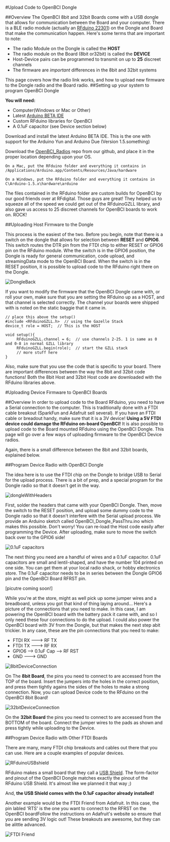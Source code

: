 #Upload Code to OpenBCI Dongle

##Overview
The OpenBCI 8bit and 32bit Boards come with a USB dongle that allows for communication between the Board and your computer. There is a BLE radio module (actually an [RFduino 22301](http://www.rfduino.com/product/rfd22301-rfduino-ble-smt/index.html)) on the Dongle and Board that make the communication happen. Here's some terms that are important to note:

* The radio Module on the Dongle is called the **HOST**
* The radio module on the Board (8bit or32bit) is called the **DEVICE**
* Host-Device pairs can be programmed to transmit on up to **25** discreet channels
* The firmware are *important* differences in the 8bit and 32bit systems

This page covers how the radio link works, and how to upload new firmware to the Dongle radio and the Board radio. 
##Setting up your system to program OpenBCI Dongle

**You will need:**

* Computer(Windows or Mac or Other)
* Latest [Arduino BETA IDE](http://arduino.cc/en/Main/Software#toc3)
* Custom RFduino libraries for OpenBCI
* A 0.1uF capacitor (see Device section below)

Download and install the latest Arduino BETA IDE. This is the one with support for the Arduino Yun and Arduino Due (Version 1.5.something)


Download the [OpenBCI_Radios](https://github.com/OpenBCI/OpenBCI_Radios) repo from our github, and place it in the proper location depending upon your OS.
	
	On a Mac, put the RFduino folder and everything it contains in
	/Applications/Arduino.app/Contents/Resources/Java/hardware
	
	On a Windows, put the RFduino folder and everything it contains in 
	C\Arduino-1.5.x\hardware\arduino
	
The files contained in the RFduino folder are custom builds for OpenBCI by our good friends over at RFdigital. Those guys are great! They helped us to squeeze all of the speed we could get out of the RFduinoGZLL library, and also gave us access to 25 discreet channels for OpenBCI boards to work on. ROCK!

##Uploading Host Firmware to the Dongle

This process is the easiest of the two. Before you begin, note that there is a switch on the dongle that allows for selection between **RESET** and **GPIO6**. This switch routes the DTR pin from the FTDI chip to either RESET or GPIO6 pin on the RFduino module. Whe the switch is in the GPIO6 position, the Dongle is ready for general communication, code upload, and streamingData mode to the OpenBCI Board. When the switch is in the RESET position, it is possible to upload code to the RFduino right there on the Dongle. 

![DongleBack](../assets/images/dongleBack.jpg)

If you want to modify the firmware that the OpenBCI Dongle came with, or roll your own, make sure that you are setting the RFduino up as a HOST, and that channel is selected correctly. The channel your boards were shipped with is noted on the static baggie that it came in. 


	// place this above the setup()
	#include <RFduinoGZLL.h>  // using the Gazelle Stack
	device_t role = HOST;  // This is the HOST
	
	void setup(){
		 RFduinoGZLL.channel = 6;  // use channels 2-25. 1 is same as 0 and 0-8 in normal GZLL library
		 RFduinoGZLL.begin(role);  // start the GZLL stack
		 // more stuff here
	}


Also, make sure that you use the code that is specific to your board. There are important differences between the way the 8bit and 32bit code functions! Both the 8bit Host and 32bit Host code are downloaded with the RFduino libraries above.


#Uploading Device Firmware to OpenBCI Boards

##Overview
In order to upload code to the Board RFduino, you need to have a Serial connection to the computer. This is traditionally done with a FTDI cable breakout (SparkFun and Adafruit sell several). If you have an FTDI cable or breadout handy, make sure that it is a 3V device! **Using a 5V FTDI device could damage the RFduino on-board OpenBCI!** It is also possible to upload code to the Board mounted RFduino using the OpenBCI Dongle. This page will go over a few ways of uploading firmware to the OpenBCI Device radios.

Again, there is a small difference between the 8bit and 32bit boards, explained below.

##Program Device Radio with OpenBCI Dongle

The idea here is to use the FTDI chip on the Dongle to bridge USB to Serial for the upload process. There is a bit of prep, and a special program for the Dongle radio so that it doesn't get in the way. 

![dongleWithHeaders](../assets/images/dongleHeaders.jpg)

First, solder the headers that came with your OpenBCI Dongle. Then, move the switch to the RESET position, and upload some dummy code to the Dongle radio so that it doesn't interfere with the Serial upload process. We provide an Arduino sketch called OpenBCI_Dongle_PassThru.ino which makes this possible. Don't worry! You can re-load the Host code easily after programming the Device. After uploading, make sure to move the switch back over to the GPIO6 side!

![0.1uF capacitors](../assets/images/caps.jpg)

The next thing you need are a handful of wires and a 0.1uF capacitor. 0.1uF capacitors are small and lentil-shaped, and have the number 104 printed on one side. You can get them at your local radio shack, or hobby electronics store. The 0.1uF capacitor needs to be in series between the Dongle GPIO6 pin and the OpenBCI Board RFRST pin. 

[picutre coming soon!]

While you're at the store, might as well pick up some jumper wires and a breadboard, unless you got that kind of thing laying around... Here's a picture of the connections that you need to make. In this case, I am powering the OpenBCI board with the battery pack it came with, and so I only need these four connections to do the upload. I could also power the OpenBCI board with 3V from the Dongle, but that makes the next step abit trickier. In any case, these are the pin connections that you need to make:

* FTDI RX	--->	RF TX
* FTDI TX	--->	RF RX
* GPIO6	-->	0.1uF Cap	-->	RF RST
* GND	--->	GND

![8bitDeviceConnection](../assets/images/8bitDeviceConnection.jpg)

On The **8bit Board**, the pins you need to connect to are accessed from the TOP of the board. Insert the jumpers into the holes in the correct position, and press them tightly agains the sides of the holes to make a strong connection. Now, you can upload Device code to the RFduino on the OpenBCI 8bit Board!

![32bitDeviceConnection](../assets/images/32bitDeviceConnection.jpg)

On the **32bit Board** the pins you need to connect to are accessed from the BOTTOM of the board. Connect the jumper wires to the pads as shown and press tightly while uploading to the Device.

##Program Device Radio with Other FTDI Boards

There are many, many FTDI chip breakouts and cables out there that you can use. Here are a couple examples of popular devices.

![RFduinoUSBshield](../assets/images/RFduinoUSBshield.jpg)

RFduino makes a small board that they call a [USB Shield](http://www.rfduino.com/product/rfd22121-usb-shield-for-rfduino/index.html). The form-factor and pinout of the OpenBCI Dongle matches exactly the pinout of the RFduino USB Shield. It's almost like we planned it that way ;) 

And, **the USB Shield comes with the 0.1uF capacitor already installed!** 

Another example would be the FTDI Friend from Adafruit. In this case, the pin labled 'RTS' is the one you want to connect to the RFRST on the OpenBCI boardFollow the instructions on Adafruit's website so ensure that you are sending 3V logic out! These breakouts are awesome, but they can be alittle advanced.

![FTDI Friend](../assets/images/FTDI_Friend.jpg)



